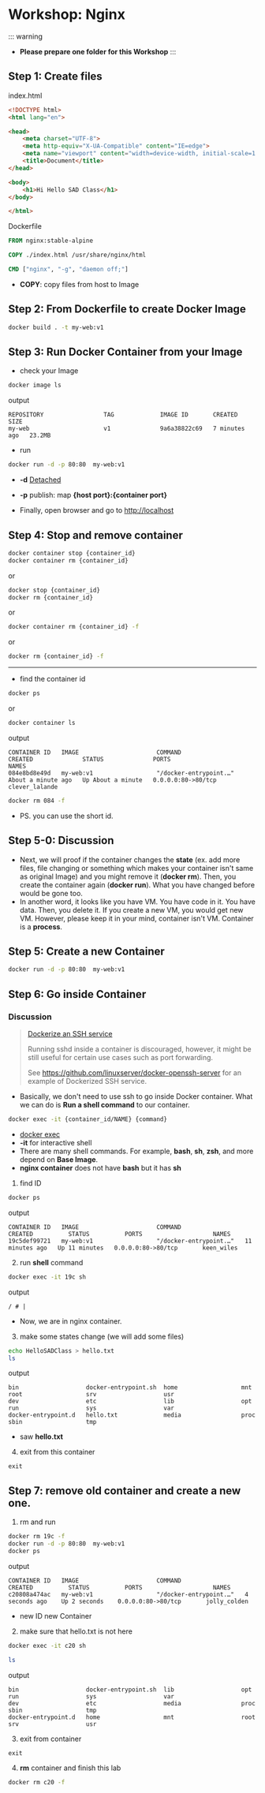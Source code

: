 # Workshop: Nginx

::: warning
- **Please prepare one folder for this Workshop**
:::

## Step 1: Create files

index.html
```html
<!DOCTYPE html>
<html lang="en">

<head>
    <meta charset="UTF-8">
    <meta http-equiv="X-UA-Compatible" content="IE=edge">
    <meta name="viewport" content="width=device-width, initial-scale=1.0">
    <title>Document</title>
</head>

<body>
    <h1>Hi Hello SAD Class</h1>
</body>

</html>
```

Dockerfile
```Dockerfile
FROM nginx:stable-alpine

COPY ./index.html /usr/share/nginx/html

CMD ["nginx", "-g", "daemon off;"]
```
- **COPY**: copy files from host to Image


## Step 2: From Dockerfile to create Docker Image
```bash
docker build . -t my-web:v1 
```

## Step 3: Run Docker Container from your Image

- check your Image
```bash
docker image ls
```


output
```
REPOSITORY                 TAG             IMAGE ID       CREATED         SIZE
my-web                     v1              9a6a38822c69   7 minutes ago   23.2MB
```

- run

```bash
docker run -d -p 80:80  my-web:v1 
```
- **-d** [Detached](https://docs.docker.com/engine/reference/run/#detached--d)
- **-p** publish: map **{host port}:{container port}**

- Finally, open browser and go to [http://localhost](http://localhost)

## Step 4: Stop and remove container
```bash
docker container stop {container_id}
docker container rm {container_id}
```
or
```bash
docker stop {container_id}
docker rm {container_id}
```
or
```bash
docker container rm {container_id} -f
```
or
```bash
docker rm {container_id} -f
```
***
- find the container id
```bash
docker ps
```
or
```bash
docker container ls
```

output

```
CONTAINER ID   IMAGE                      COMMAND                  CREATED              STATUS              PORTS                    NAMES
084e8bd8e49d   my-web:v1                  "/docker-entrypoint.…"   About a minute ago   Up About a minute   0.0.0.0:80->80/tcp       clever_lalande
```
```bash
docker rm 084 -f
```
- PS. you can use the short id.

## Step 5-0: Discussion
- Next, we will proof if the container changes the **state** (ex. add more files, file changing or something which makes your container isn't same as original Image) and you might remove it (**docker rm**). Then, you create the container again (**docker run**). What you have changed before would be gone too.
- In another word, it looks like you have VM. You have code in it. You have data. Then, you delete it. If you create a new VM, you would get new VM. However, please keep it in your mind, container isn't VM. Container is a **process**.

## Step 5: Create a new Container

```bash
docker run -d -p 80:80  my-web:v1 
```

## Step 6: Go inside Container

### Discussion
> [Dockerize an SSH service](https://docs.docker.com/samples/running_ssh_service/)
> 
>Running sshd inside a container is discouraged, however, it might be still useful for certain use cases such as port forwarding.
>
>See https://github.com/linuxserver/docker-openssh-server for an example of Dockerized SSH service.

- Basically, we don't need to use ssh to go inside Docker container. What we can do is **Run a shell command** to our container.

```bash
docker exec -it {container_id/NAME} {command}
```
- [docker exec](https://docs.docker.com/engine/reference/commandline/exec/)
- **-it** for interactive shell
- There are many shell commands. For example, **bash**, **sh**, **zsh**, and more depend on **Base Image**.
- **nginx container** does not have **bash** but it has **sh**

1. find ID
```bash
docker ps
```
output
```
CONTAINER ID   IMAGE                      COMMAND                  CREATED          STATUS          PORTS                    NAMES
19c5def99721   my-web:v1                  "/docker-entrypoint.…"   11 minutes ago   Up 11 minutes   0.0.0.0:80->80/tcp       keen_wiles
```

2. run **shell** command

```bash
docker exec -it 19c sh
```
output
```
/ # |
```
- Now, we are in nginx container.

3. make some states change (we will add some files)

```bash
echo HelloSADClass > hello.txt
ls
```
output
```{3}
bin                   docker-entrypoint.sh  home                  mnt                   root                  srv                   usr
dev                   etc                   lib                   opt                   run                   sys                   var
docker-entrypoint.d   hello.txt             media                 proc                  sbin                  tmp
```
- saw **hello.txt**

4. exit from this container
```
exit
```

## Step 7: remove old container and create a new one.

1. rm and run
```bash
docker rm 19c -f
docker run -d -p 80:80  my-web:v1 
docker ps
```
output
```
CONTAINER ID   IMAGE                      COMMAND                  CREATED          STATUS          PORTS                    NAMES
c20808a474ac   my-web:v1                  "/docker-entrypoint.…"   4 seconds ago    Up 2 seconds    0.0.0.0:80->80/tcp       jolly_colden
```
- new ID new Container
2. make sure that hello.txt is not here
```bash
docker exec -it c20 sh
```
```bash
ls
```
output
```
bin                   docker-entrypoint.sh  lib                   opt                   run                   sys                   var
dev                   etc                   media                 proc                  sbin                  tmp
docker-entrypoint.d   home                  mnt                   root                  srv                   usr
```
3. exit from container
```
exit
```

4. **rm** container and finish this lab


```bash
docker rm c20 -f
```